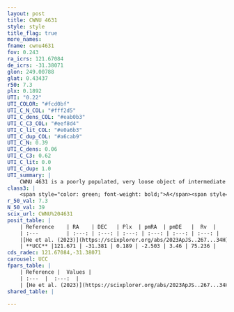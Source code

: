 ```yaml
---
layout: post
title: CWNU 4631
style: style
title_flag: true
more_names: 
fname: cwnu4631
fov: 0.243
ra_icrs: 121.67084
de_icrs: -31.38071
glon: 249.00788
glat: 0.43437
r50: 7.3
plx: 0.1892
UTI: "0.22"
UTI_COLOR: "#fcd0bf"
UTI_C_N_COL: "#fff2d5"
UTI_C_dens_COL: "#eab0b3"
UTI_C_C3_COL: "#eef8d4"
UTI_C_lit_COL: "#e0a6b3"
UTI_C_dup_COL: "#a6cab9"
UTI_C_N: 0.39
UTI_C_dens: 0.06
UTI_C_C3: 0.62
UTI_C_lit: 0.0
UTI_C_dup: 1.0
UTI_summary: |
    CWNU 4631 is a poorly populated, very loose object of intermediate C3 quality. It was recently reported in the literature.
class3: |
    <span style="color: green; font-weight: bold;">A</span><span style="color: red; font-weight: bold;">C</span>
r_50_val: 7.3
N_50_val: 39
scix_url: CWNU%204631
posit_table: |
    | Reference    | RA    | DEC   | Plx  | pmRA  | pmDE   |  Rv  |
    | :---         | :---: | :---: | :---: | :---: | :---: | :---: |
    |[He et al. (2023)](https://scixplorer.org/abs/2023ApJS..267...34H) | 121.658 | -31.363 | 0.177 | -2.493 | 3.442 | -- |
    | **UCC** |121.671 | -31.381 | 0.189 | -2.503 | 3.46 | 75.236 | 
cds_radec: 121.67084,-31.38071
carousel: UCC
fpars_table: |
    | Reference |  Values |
    | :---  |  :---:  |
    | [He et al. (2023)](https://scixplorer.org/abs/2023ApJS..267...34H) | `A0=1.55, m-M=13.25, logA=7.5` |
shared_table: |
    
---
```

